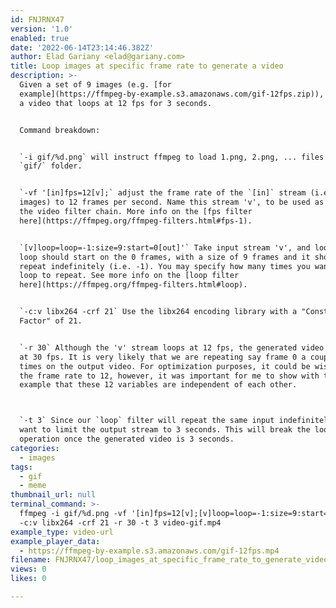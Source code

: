 ```yaml
---
id: FNJRNX47
version: '1.0'
enabled: true
date: '2022-06-14T23:14:46.382Z'
author: Elad Gariany <elad@gariany.com>
title: Loop images at specific frame rate to generate a video
description: >-
  Given a set of 9 images (e.g. [for
  example](https://ffmpeg-by-example.s3.amazonaws.com/gif-12fps.zip)), generate
  a video that loops at 12 fps for 3 seconds.


  Command breakdown:


  `-i gif/%d.png` will instruct ffmpeg to load 1.png, 2.png, ... files from the
  `gif/` folder.


  `-vf '[in]fps=12[v];` adjust the frame rate of the `[in]` stream (i.e. the
  images) to 12 frames per second. Name this stream 'v', to be used as part of
  the video filter chain. More info on the [fps filter
  here](https://ffmpeg.org/ffmpeg-filters.html#fps-1).


  `[v]loop=loop=-1:size=9:start=0[out]'` Take input stream 'v', and loop it. The
  loop should start on the 0 frames, with a size of 9 frames and it should
  repeat indefinitely (i.e. -1). You may specify how many times you want the
  loop to repeat. See more info on the [loop filter
  here](https://ffmpeg.org/ffmpeg-filters.html#loop).


  `-c:v libx264 -crf 21` Use the libx264 encoding library with a "Constant Rate
  Factor" of 21.


  `-r 30` Although the 'v' stream loops at 12 fps, the generated video stream is
  at 30 fps. It is very likely that we are repeating say frame 0 a couple of
  times on the output video. For optimization purposes, it could be wise to set
  the frame rate to 12, however, it was important for me to show with this
  example that these 12 variables are independent of each other.



  `-t 3` Since our `loop` filter will repeat the same input indefinitely, we
  want to limit the output stream to 3 seconds. This will break the loop
  operation once the generated video is 3 seconds.
categories:
  - images
tags:
  - gif
  - meme
thumbnail_url: null
terminal_command: >-
  ffmpeg -i gif/%d.png -vf '[in]fps=12[v];[v]loop=loop=-1:size=9:start=0[out]'
  -c:v libx264 -crf 21 -r 30 -t 3 video-gif.mp4
example_type: video-url
example_player_data:
  - https://ffmpeg-by-example.s3.amazonaws.com/gif-12fps.mp4
filename: FNJRNX47/loop_images_at_specific_frame_rate_to_generate_video.md
views: 0
likes: 0

---
```

